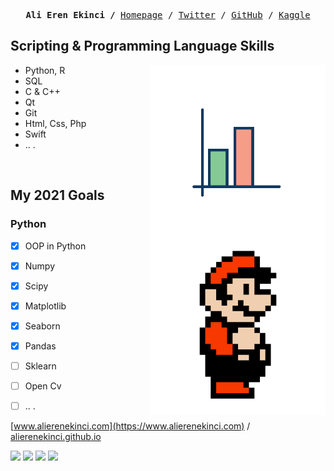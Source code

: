 <p><pre align="center">
<strong>Ali Eren Ekinci /</strong> <a href="https://www.alierenekinci.com">Homepage</a> / <a href="https://twitter.com/aliereneknci">Twitter</a> / <a href="https://github.com/alierenekinci">GitHub</a> / <a href="https://www.kaggle.com/alierenekinci">Kaggle</a></pre></p>


## Scripting & Programming Language Skills

<img align="right" src="img/chart.gif" width="280">

* Python, R
* SQL
* C & C++
* Qt
* Git
* Html, Css, Php
* Swift
* .. .

<br> 


## My 2021 Goals

<img align="right" src="img/mario.gif" width="280">

### Python
- [x] OOP in Python
- [x] Numpy
- [x] Scipy
- [x] Matplotlib
- [x] Seaborn
- [x] Pandas
- [ ] Sklearn
- [ ] Open Cv
- [ ] .. .



[www.alierenekinci.com](https://www.alierenekinci.com) / [alierenekinci.github.io](https://alierenekinci.github.io)

[![](https://img.shields.io/badge/twitter-%231DA1F2.svg?&style=for-the-badge&logo=twitter&logoColor=white)](https://www.twitter.com/aliereneknci)
[![](https://img.shields.io/badge/linkedin-%230077B5.svg?&style=for-the-badge&logo=linkedin&logoColor=white)](https://www.linkedin.com/in/alierenekinci/)
[![](https://img.shields.io/badge/medium-%2312100E.svg?&style=for-the-badge&logo=medium&logoColor=white)](https://medium.com/@alierenekinci)
[![](https://img.shields.io/badge/instagram-%23E4405F.svg?&style=for-the-badge&logo=instagram&logoColor=white)](https://www.instagram.com/alierenekinci)
